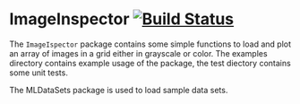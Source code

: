 # ImageInspector [![Build Status](https://github.com/purboday/ImageInspector.jl/actions/workflows/CI.yml/badge.svg?branch=master)](https://github.com/purboday/ImageInspector.jl/actions/workflows/CI.yml?query=branch%3Amaster)

The `ImageIspector` package contains some simple functions to load and plot an array of images in a grid either in grayscale or color. The examples directory contains example usage of the package, the test diectory contains some unit tests.

The MLDataSets package is used to load sample data sets.
